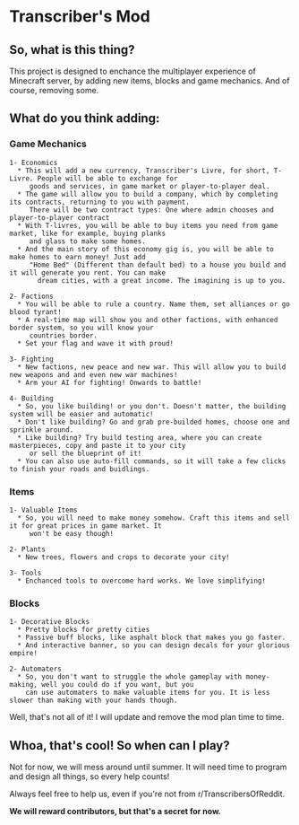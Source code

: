# Transcriber's Mod
## So, what is this thing?
  This project is designed to enchance the multiplayer experience of Minecraft server, by adding new items, blocks and game mechanics. And of course, removing some.
  
## What do you think adding:
  ### Game Mechanics
    1- Economics
      * This will add a new currency, Transcriber's Livre, for short, T-Livre. People will be able to exchange for
         goods and services, in game market or player-to-player deal.
      * The game will allow you to build a company, which by completing its contracts, returning to you with payment.
         There will be two contract types: One where admin chooses and player-to-player contract
      * With T-livres, you will be able to buy items you need from game market, like for example, buying planks
         and glass to make some homes.
      * And the main story of this economy gig is, you will be able to make homes to earn money! Just add
         "Home Bed" (Different than default bed) to a house you build and it will generate you rent. You can make
           dream cities, with a great income. The imagining is up to you.
    
    2- Factions
      * You will be able to rule a country. Name them, set alliances or go blood tyrant!
      * A real-time map will show you and other factions, with enhanced border system, so you will know your
         countries border.
      * Set your flag and wave it with proud!
      
    3- Fighting
      * New factions, new peace and new war. This will allow you to build new weapons and and even new war machines!
      * Arm your AI for fighting! Onwards to battle!
    
    4- Building
      * So, you like building! or you don't. Doesn't matter, the building system will be easier and automatic!
      * Don't like building? Go and grab pre-builded homes, choose one and sprinkle around.
      * Like building? Try build testing area, where you can create masterpieces, copy and paste it to your city
         or sell the blueprint of it!
      * You can also use auto-fill commands, so it will take a few clicks to finish your roads and buidlings.
  
  ### Items
    1- Valuable Items
      * So, you will need to make money somehow. Craft this items and sell it for great prices in game market. It
         won't be easy though!
    
    2- Plants
      * New trees, flowers and crops to decorate your city!
      
    3- Tools
      * Enchanced tools to overcome hard works. We love simplifying!
      
  ### Blocks
    1- Decorative Blocks
      * Pretty blocks for pretty cities
      * Passive buff blocks, like asphalt block that makes you go faster.
      * And interactive banner, so you can design decals for your glorious empire!
      
    2- Automaters
      * So, you don't want to struggle the whole gameplay with money-making, well you could do if you want, but you
        can use automaters to make valuable items for you. It is less slower than making with your hands though.
        
      
Well, that's not all of it! I will update and remove the mod plan time to time.

  ## Whoa, that's cool! So when can I play?
  Not for now, we will mess around until summer. It will need time to program and design all things, so every help counts!
    
  Always feel free to help us, even if you're not from r/TranscribersOfReddit.
    
  **We will reward contributors, but that's a secret for now.**
